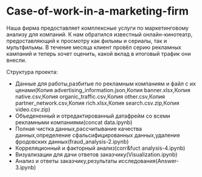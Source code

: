 # Case-of-work-in-a-marketing-firm
Наша фирма предоставляет комплексные услуги по маркетинговому анализу для компаний. К нам обратился известный онлайн-кинотеатр, предоставляющий к просмотру как фильмы и сериалы, так и мультфильмы. В течение месяца клиент провёл серию рекламных кампаний и теперь хочет оценить, какой вклад в итоговый трафик они внесли. 


Структура проекта:
 - Данные для работы,разбитые по рекламным компаниям и файл с их ценами(Копия advertising_information.json,Копия banner.xlsx,Копия native.csv,Копия organic_traffic.csv,Копия other.csv,Копия partner_network.csv,Копия rich.xlsx,Копия search.csv.zip,Копия video.csv.zip)
 - Объедененный и отредактированный датафрейм со всеми рекламными компаниями(concat data.ipynb)
 - Полная чистка данных,рассчитывание качества данных,определение сфальсифицированных данных,удаление фродовских данных(fraud_analysis-2.ipynb)
 - Корреляционный и факторный анализ(corr&fuct analysis-4.ipynb)
 - Визуализации для дачи ответов заказчику(Visualization.ipynb)
 - Анализ и ответы заказчику,результаты исследования(Answer-3.ipynb)
